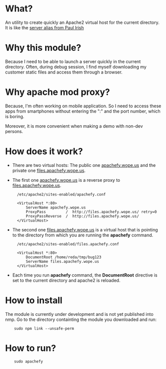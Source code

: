 # What?
An utility to create quickly an Apache2 virtual host for the current directory. It is like the [server alias from Paul Irish](https://gist.github.com/JeffreyWay/1525217)

# Why this module?

Because I need to be able to launch a server quickly in the current directory. Often, during debug session, I find myself downloading my customer static files and access them through a browser.

# Why apache mod proxy?

Because, I'm often working on mobile application. So I need to access these apps from smartphones without entering the ":" and the port number, which is boring. 

Moreover, it is more convenient when making a demo with non-dev persons.

# How does it work?


- There are two virtual hosts: The public one [apachefy.wope.us](apachefy.wope.us) and the private one [files.apachefy.wope.us](files.apachefy.wope.us).

- The first one [apachefy.wope.us](apachefy.wope.us) is a reverse proxy to [files.apachefy.wope.us](files.apachefy.wope.us).

		/etc/apache2/sites-enabled/apachefy.conf

		<VirtualHost *:80>
		    ServerName apachefy.wope.us
		    ProxyPass         /  http://files.apachefy.wope.us/ retry=0
		    ProxyPassReverse  /  http://files.apachefy.wope.us/
		</VirtualHost>


- The second one [files.apachefy.wope.us](files.apachefy.wope.us) is a virtual host that is pointing to the directory from which you are running the **apachefy** command.

		/etc/apache2/sites-enabled/files.apachefy.conf

		<VirtualHost *:80>
		    DocumentRoot /home/reda/tmp/bug123
		    ServerName files.apachefy.wope.us
		</VirtualHost>


- Each time you run **apachefy** command, the **DocumentRoot** directive is set to the current directory and apache2 is reloaded.

# How to install

The module is currently under development and is not yet published into nmp. Go to the directory containting the module you downloaded and run:

		sudo npm link --unsafe-perm

# How to run?

		sudo apachefy

